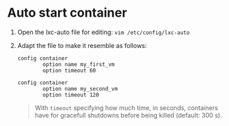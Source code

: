 # Auto start container

1. Open the lxc-auto file for editing: `vim /etc/config/lxc-auto`

2. Adapt the file to make it resemble as follows:

    ```shell
    config container
            option name my_first_vm
            option timeout 60

    config container
            option name my_second_vm
            option timeout 120
    ```

    > With `timeout` specifying how much time, in seconds, containers have for gracefull shutdowns before being killed (default: 300 s).